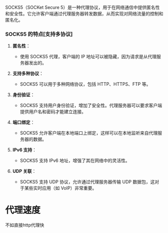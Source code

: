 SOCKS5（SOCKet Secure 5）是一种代理协议，用于在网络通信中提供匿名性和安全性。它允许客户端通过代理服务器转发数据，从而实现对网络流量的控制和匿名化。
### SOCKS5 的特点[支持多协议]

1. **匿名性**：
    
    - 使用 SOCKS5 代理，客户端的 IP 地址可以被隐藏，因为请求是从代理服务器发出的。
2. **支持多种协议**：
    
    - SOCKS5 可以用于多种网络协议，包括 HTTP、HTTPS、FTP 等。
3. **身份验证**：
    
    - SOCKS5 支持用户身份验证，增加了安全性。代理服务器可以要求客户端提供用户名和密码才能建立连接。
4. **端口绑定**：
    
    - SOCKS5 允许客户端在本地端口上绑定，这样可以在本地监听来自代理服务器的数据。
5. **IPv6 支持**：
    
    - SOCKS5 支持 IPv6 地址，增强了其在网络中的灵活性。
6. **UDP 关联**：
    
    - SOCKS5 支持 UDP 协议，允许通过代理服务器传输 UDP 数据包，这对于某些实时应用（如 VoIP）非常重要。
# 代理速度
不如直接http代理快
